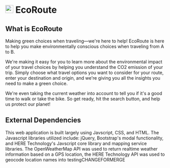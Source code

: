 # <img src="https://titanian229.github.io/EcoRoute/assets/icons/nature.png" alt="EcoRouteLogo" width="25"/> EcoRoute

## What is EcoRoute

Making green choices when traveling—we're here to help!
EcoRoute is here to help you make environmentally conscious choices when traveling from A to B.

We're making it easy for you to learn more about the environmental impact of your travel choices by helping you understand the CO2 emission of your trip. Simply choose what travel options you want to consider for your route, enter your destination and origin, and we're giving you all the insights you need to make a green choice.

We're even taking the current weather into account to tell you if it's a good time to walk or take the bike. So get ready, hit the search button, and help us protect our planet!

## External Dependencies

This web application is built largely using Javscript, CSS, and HTML.  The Javascript libraries utilized include: jQuery, Bootstrap's modal functionality, and HERE Technology's Javscript core library and mapping service libraries.  The OpenWeatherMap API was used to return realtime weather information based on a GPS location, the HERE Technology  API was used to geocode location names into testingCHANGEFORMERGE